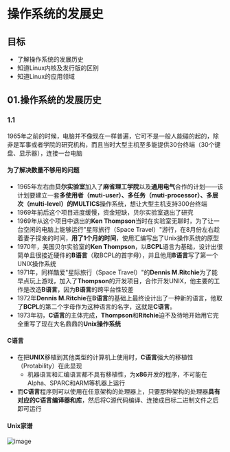 # 操作系统的发展史
## 目标
- 了解操作系统的发展历史
- 知道Linux内核及发行版的区别
- 知道Linux的应用领域
## 01.操作系统的发展历史
### 1.1
1965年之前的时候，电脑并不像现在一样普遍，它可不是一般人能碰的起的，除非是军事或者学院的研究机构，而且当时大型主机至多能提供30台终端（30个键盘、显示器），连接一台电脑
#### 为了解决数量不够用的问题
- 1965年左右由**贝尔实验室**加入了**麻省理工学院**以及**通用电气**合作的计划——该计划要建立一套**多使用者（muti-user）、多任务（muti-processor）、多层次（multi-level）**的**MULTICS**操作系统，想让大型主机支持300台终端
- 1969年前后这个项目进度缓慢，资金短缺，贝尔实验室退出了研究
- 1969年从这个项目中退出的**Ken Thompson**当时在实验室无聊时，为了让一台空闲的电脑上能够运行"星际旅行（Space Travel）"游行，在8月份左右趁着妻子探亲的时间，**用了1个月的时间**，使用汇编写出了Unix操作系统的原型
- 1970年，美国贝尔实验室的**Ken Thompson**，以**BCPL**语言为基础，设计出很简单且很接近硬件的**B语言**（取BCPL的首字母），并且他用**B语言**写了第一个UNIX操作系统
- 1971年，同样酷爱"星际旅行（Space Travel）"的**Dennis M.Ritchie**为了能早点玩上游戏，加入了**Thompson**的开发项目，合作开发UNIX，他主要的工作是改造**B语言**，因为**B语言**的跨平台性较差
- 1972年**Dennis M.Ritchie**在**B语言**的基础上最终设计出了一种新的语言，他取了**BCPL**的第二个字母作为这种语言的名字，这就是**C语言**。
- 1973年初，**C语言**的主体完成，**Thompson**和**Ritchie**迫不及待地开始用它完全重写了现在大名鼎鼎的**Unix操作系统**
#### C语言
- 在把**UNIX**移植到其他类型的计算机上使用时，**C语言**强大的移植性（Protability）在此显现
	- 机器语言和汇编语言都不具有移植性，为**x86**开发的程序，不可能在Alpha、SPARC和ARM等机器上运行
- 而**C语言**程序则可以使用在任意架构的处理器上，只要那种架构的处理器**具有对应的C语言编译器和库**，然后将C源代码编译、连接成目标二进制文件之后即可运行
#### Unix家谱

![image](https://user-images.githubusercontent.com/12490550/157276195-c63391b5-193f-42be-b8fa-7cefd16314e1.png)

